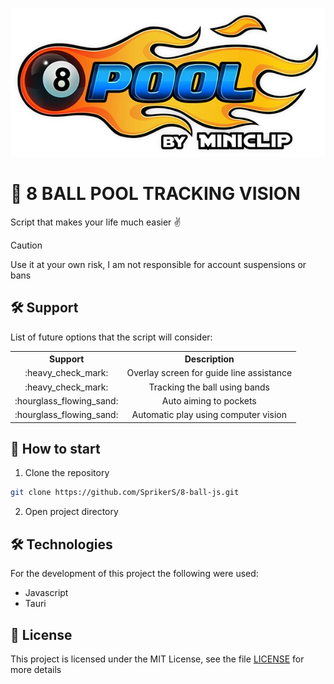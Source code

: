 <div align="center">

![portada](./images/banner.png)

</div>

# 🎱 8 BALL POOL TRACKING VISION

Script that makes your life much easier ✌

> [!CAUTION]
> Use it at your own risk, I am not responsible for account suspensions or bans

## 🛠️ Support

List of future options that the script will consider:

<div align="center">
  <table>
    <tr>
      <th>Support</th>
      <th>Description</th>
    </tr>
    <tr align="center">
      <td>:heavy_check_mark:</td>
      <td>Overlay screen for guide line assistance</td>
    </tr>
    <tr align="center">
      <td>:heavy_check_mark:</td>
      <td>Tracking the ball using bands</td>
    </tr>
    <tr align="center">
      <td>:hourglass_flowing_sand:</td>
      <td>Auto aiming to pockets</td>
    </tr>
    <tr align="center">
      <td>:hourglass_flowing_sand:</td>
      <td>Automatic play using computer vision</td>
    </tr>
  </table>
</div>

## 🧱 How to start

1. Clone the repository

```bash
git clone https://github.com/SprikerS/8-ball-js.git
```

2. Open project directory

## 🛠️ Technologies

For the development of this project the following were used:

- Javascript
- Tauri

## 🔑 License

This project is licensed under the MIT License, see the file [LICENSE](LICENSE) for more details